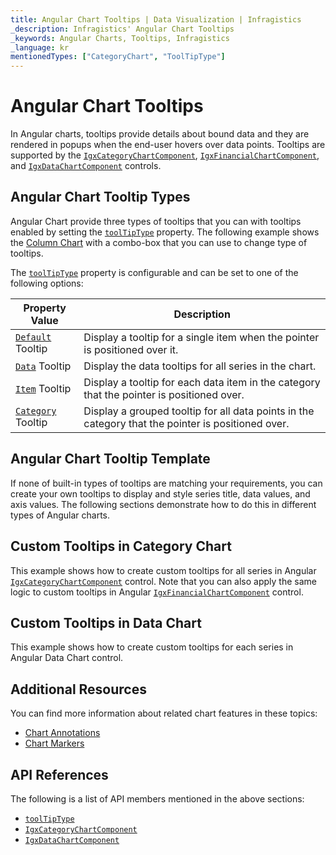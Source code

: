 ```yaml
---
title: Angular Chart Tooltips | Data Visualization | Infragistics
_description: Infragistics' Angular Chart Tooltips
_keywords: Angular Charts, Tooltips, Infragistics
_language: kr
mentionedTypes: ["CategoryChart", "ToolTipType"]
---
```


# Angular Chart Tooltips

In Angular charts, tooltips provide details about bound data and they are rendered in popups when the end-user hovers over data points. Tooltips are supported by the [`IgxCategoryChartComponent`]({environment:dvApiBaseUrl}/products/ignite-ui-angular/api/docs/typescript/latest/classes/igxcategorychartcomponent.html), [`IgxFinancialChartComponent`]({environment:dvApiBaseUrl}/products/ignite-ui-angular/api/docs/typescript/latest/classes/igxfinancialchartcomponent.html), and [`IgxDataChartComponent`]({environment:dvApiBaseUrl}/products/ignite-ui-angular/api/docs/typescript/latest/classes/igxdatachartcomponent.html) controls.

## Angular Chart Tooltip Types

Angular Chart provide three types of tooltips that you can with tooltips enabled by setting the [`toolTipType`]({environment:dvApiBaseUrl}/products/ignite-ui-angular/api/docs/typescript/latest/classes/igxdomainchartcomponent.html#tooltiptype) property. The following example shows the [Column Chart](../types/column-chart.md) with a combo-box that you can use to change type of tooltips.

<code-view style="height: 500px" alt="Angular Tooltip Types Example"
           data-demos-base-url="{environment:dvDemosBaseUrl}"
                    iframe-src="{environment:dvDemosBaseUrl}/charts/category-chart/column-chart-with-tooltips"
                                                 github-src="charts/category-chart/column-chart-with-tooltips">
</code-view>


<div class="divider--half"></div>

The [`toolTipType`]({environment:dvApiBaseUrl}/products/ignite-ui-angular/api/docs/typescript/latest/classes/igxdomainchartcomponent.html#tooltiptype) property is configurable and can be set to one of the following options:

| Property Value     | Description |
| -------------------|---------------- |
| [`Default`]({environment:dvApiBaseUrl}/products/ignite-ui-angular/api/docs/typescript/latest/enums/tooltiptype.html#default)  Tooltip | Display a tooltip for a single item when the pointer is positioned over it. |
| [`Data`]({environment:dvApiBaseUrl}/products/ignite-ui-angular/api/docs/typescript/latest/enums/tooltiptype.html#data) Tooltip | Display the data tooltips for all series in the chart. |
| [`Item`]({environment:dvApiBaseUrl}/products/ignite-ui-angular/api/docs/typescript/latest/enums/tooltiptype.html#item)  Tooltip    | Display a tooltip for each data item in the category that the pointer is positioned over. |
| [`Category`]({environment:dvApiBaseUrl}/products/ignite-ui-angular/api/docs/typescript/latest/enums/tooltiptype.html#category) Tooltip | Display a grouped tooltip for all data points in the category that the pointer is positioned over. |

<div class="divider--half"></div>

## Angular Chart Tooltip Template

If none of built-in types of tooltips are matching your requirements, you can create your own tooltips to display and style series title, data values, and axis values. The following sections demonstrate how to do this in different types of Angular charts.

## Custom Tooltips in Category Chart

This example shows how to create custom tooltips for all series in Angular [`IgxCategoryChartComponent`]({environment:dvApiBaseUrl}/products/ignite-ui-angular/api/docs/typescript/latest/classes/igxcategorychartcomponent.html) control. Note that you can also apply the same logic to custom tooltips in Angular [`IgxFinancialChartComponent`]({environment:dvApiBaseUrl}/products/ignite-ui-angular/api/docs/typescript/latest/classes/igxfinancialchartcomponent.html) control.

<code-view style="height: 500px" alt="Angular Tooltip Template"
           data-demos-base-url="{environment:dvDemosBaseUrl}"
                    iframe-src="{environment:dvDemosBaseUrl}/charts/category-chart/tooltip-template"
                                                 github-src="charts/category-chart/tooltip-template">
</code-view>


<div class="divider--half"></div>

## Custom Tooltips in Data Chart

This example shows how to create custom tooltips for each series in Angular Data Chart control.

<code-view style="height: 500px" alt="Angular Tooltip Template"
           data-demos-base-url="{environment:dvDemosBaseUrl}"
                    iframe-src="{environment:dvDemosBaseUrl}/charts/data-chart/tooltip-template"
                                                 github-src="charts/data-chart/tooltip-template">
</code-view>


<div class="divider--half"></div>

## Additional Resources

You can find more information about related chart features in these topics:

*   [Chart Annotations](chart-annotations.md)
*   [Chart Markers](chart-markers.md)

## API References

The following is a list of API members mentioned in the above sections:

*   [`toolTipType`]({environment:dvApiBaseUrl}/products/ignite-ui-angular/api/docs/typescript/latest/classes/igxdomainchartcomponent.html#tooltiptype)
*   [`IgxCategoryChartComponent`]({environment:dvApiBaseUrl}/products/ignite-ui-angular/api/docs/typescript/latest/classes/igxcategorychartcomponent.html)
*   [`IgxDataChartComponent`]({environment:dvApiBaseUrl}/products/ignite-ui-angular/api/docs/typescript/latest/classes/igxdatachartcomponent.html)

